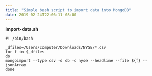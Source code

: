 ```yaml
---
title: "Simple bash script to import data into MongoDB"
date: 2019-02-24T22:06:11-08:00
---
```


**import-data.sh**
```
#! /bin/bash

_dfiles=/Users/computer/Downloads/NYSE/*.csv
for f in $_dfiles
do
mongoimport --type csv -d db -c nyse --headline --file ${f} --jsonArray
done
```
